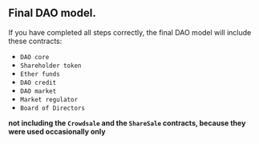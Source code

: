 ## Final DAO model.

If you have completed all steps correctly, the final DAO model will include these contracts:

- `DAO core`
- `Shareholder token`
- `Ether funds`
- `DAO credit`
- `DAO market`
- `Market regulator`
- `Board of Directors`

**not including the `Crowdsale` and the `ShareSale` contracts, because they were used occasionally only**


